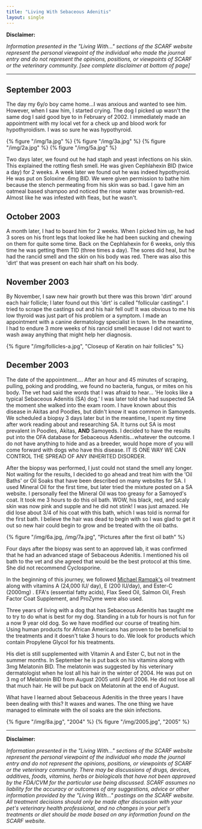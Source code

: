 ```yaml
---
title: "Living With Sebaceous Adenitis"
layout: single
---
```


**Disclaimer:**

_Information presented in the "Living With..." sections of the SCARF website represent the personal viewpoint of the individual who made the journal entry and do not represent the opinions, positions, or viewpoints of SCARF or the veterinary community. [see complete disclaimer at bottom of page]_

---

## September 2003

The day my 6y/o boy came home...I was anxious and wanted to see him. However, when I saw him, I started crying. The dog I picked up wasn't the same dog I said good bye to in February of 2002. I immediately made an appointment with my local vet for a check up and blood work for hypothyroidism. I was so sure he was hypothyroid.

{% figure "/img/1a.jpg" %}
{% figure "/img/3a.jpg" %}
{% figure "/img/2a.jpg" %}
{% figure "/img/5a.jpg" %}

Two days later, we found out he had staph and yeast infections on his skin. This explained the rotting flesh smell. He was given Cephlahexin BID (twice a day) for 2 weeks. A week later we found out he was indeed hypothyroid. He was put on Soloxine .6mg BID. We were given permission to bathe him because the stench permeating from his skin was so bad. I gave him an oatmeal based shampoo and noticed the rinse water was brownish-red. Almost like he was infested with fleas, but he wasn't.

## October 2003

A month later, I had to board him for 2 weeks. When I picked him up, he had 3 sores on his front legs that looked like he had been sucking and chewing on them for quite some time. Back on the Cephlahexin for 6 weeks, only this time he was getting them TID (three times a day). The sores did heal, but he had the rancid smell and the skin on his body was red. There was also this 'dirt' that was present on each hair shaft on his body.

## November 2003

By November, I saw new hair growth but there was this brown 'dirt' around each hair follicle; I later found out this 'dirt' is called "follicular castings". I tried to scrape the castings out and his hair fell out! It was obvious to me his low thyroid was just part of his problem or a symptom. I made an appointment with a canine dermatology specialist in town. In the meantime, I had to endure 3 more weeks of his rancid smell because I did not want to wash away anything that might help her diagnosis.

{% figure "/img/follicles-a.jpg", "Closeup of Keratin on hair follicles" %}

## December 2003

The date of the appointment.... After an hour and 45 minutes of scraping, pulling, poking and prodding, we found no bacteria, fungus, or mites on his body. The vet had said the words that I was afraid to hear... 'He looks like a typical Sebaceous Adenitis (SA) dog.' I was later told she had suspected SA the moment she walked into the exam room. I have known about this disease in Akitas and Poodles, but didn't know it was common in Samoyeds. We scheduled a biopsy 3 days later but in the meantime, I spent my time after work reading about and researching SA. It turns out SA is most prevalent in Poodles, Akitas, **AND** Samoyeds. I decided to have the results put into the OFA database for Sebaceous Adenitis...whatever the outcome. I do not have anything to hide and as a breeder, would hope more of you will come forward with dogs who have this disease. IT IS ONE WAY WE CAN CONTROL THE SPREAD OF ANY INHERITED DISORDER.

After the biopsy was performed, I just could not stand the smell any longer. Not waiting for the results, I decided to go ahead and treat him with the ‘Oil Baths' or Oil Soaks that have been described on many websites for SA. I used Mineral Oil for the first time, but later tried the mixture posted on a SA website. I personally feel the Mineral Oil was too greasy for a Samoyed's coat. It took me 3 hours to do this oil bath. WOW, his black, red, and scaly skin was now pink and supple and he did not stink! I was just amazed. He did lose about 3/4 of his coat with this bath, which I was told is normal for the first bath. I believe the hair was dead to begin with so I was glad to get it out so new hair could begin to grow and be treated with the oil baths.

{% figure "/img/6a.jpg, /img/7a.jpg", "Pictures after the first oil bath" %}

Four days after the biopsy was sent to an approved lab, it was confirmed that he had an advanced stage of Sebaceous Adenitis. I mentioned his oil bath to the vet and she agreed that would be the best protocol at this time. She did not recommend Cyclosporine.

In the beginning of this journey, we followed [Michael Rampak's](http://www.akita-friends.com/special/satreat.htm) oil treatment along with vitamins A (24,000 IU/ day), E (200 IU/day), and Ester-C (2000mg) . EFA's (essential fatty acids), Flax Seed Oil, Salmon Oil, Fresh Factor Coat Supplement, and ProZyme were also used.

Three years of living with a dog that has Sebaceous Adenitis has taught me to try to do what is best for my dog. Standing in a tub for hours is not fun for a now 9 year old dog. So we have modified our course of treating him. Using human products for African Americans has proven to be beneficial to the treatments and it doesn't take 3 hours to do. We look for products which contain Propylene Glycol for his treatments.

His diet is still supplemented with Vitamin A and Ester C, but not in the summer months. In September he is put back on his vitamins along with 3mg Melatonin BID. The melatonin was suggested by his veterinary dermatologist when he lost all his hair in the winter of 2004. He was put on 3 mg of Melatonin BID from August 2005 until April 2006. He did not lose all that much hair. He will be put back on Melatonin at the end of August.

What have I learned about Sebaceous Adenitis in the three years I have been dealing with this? It waxes and wanes. The one thing we have managed to eliminate with the oil soaks are the skin infections.

{% figure "/img/8a.jpg", "2004" %}
{% figure "/img/2005.jpg", "2005" %}

---

**Disclaimer:**

_Information presented in the "Living With..." sections of the SCARF website represent the personal viewpoint of the individual who made the journal entry and do not represent the opinions, positions, or viewpoints of SCARF or the veterinary community. There may be discussions of drugs, devices, additives, foods, vitamins, herbs or biologicals that have not been approved by the FDA/CVM for the particular use being discussed. SCARF assumes no liability for the accuracy or outcomes of any suggestions, advice or other information provided by the "Living With..." postings on the SCARF website. All treatment decisions should only be made after discussion with your pet's veterinary health professional, and no changes in your pet's treatments or diet should be made based on any information found on the SCARF website._
